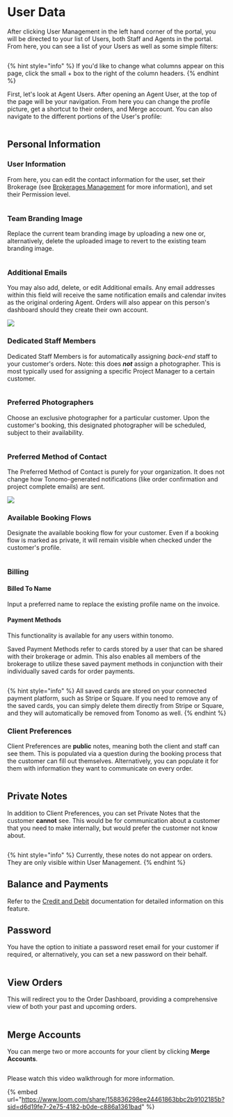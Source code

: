# User Data

After clicking User Management in the left hand corner of the portal, you will be directed to your list of Users, both Staff and Agents in the portal. From here, you can see a list of your Users as well as some simple filters:

<figure><img src="../.gitbook/assets/user-management1.png" alt=""><figcaption></figcaption></figure>

{% hint style="info" %}
If you'd like to change what columns appear on this page, click the small + box to the right of the column headers.
{% endhint %}

First, let's look at Agent Users. After opening an Agent User, at the top of the page will be your navigation. From here you can change the profile picture, get a shortcut to their orders, and Merge account. You can also navigate to the different portions of the User's profile:

<figure><img src="../.gitbook/assets/user-management2 (1).png" alt=""><figcaption></figcaption></figure>

## Personal Information

### User Information

From here, you can edit the contact information for the user, set their Brokerage (see [Brokerages Management](brokerages-management.md) for more information), and set their Permission level.

<figure><img src="../.gitbook/assets/user-management3 (1).png" alt=""><figcaption></figcaption></figure>

### Team Branding Image

Replace the current team branding image by uploading a new one or, alternatively, delete the uploaded image to revert to the existing team branding image.

<figure><img src="../.gitbook/assets/user-management4.png" alt=""><figcaption></figcaption></figure>

### Additional Emails

You may also add, delete, or edit Additional emails. Any email addresses within this field will receive the same notification emails and calendar invites as the original ordering Agent. Orders will also appear on this person's dashboard should they create their own account.

![](<../.gitbook/assets/image (131).png>)

### Dedicated Staff Members

Dedicated Staff Members is for automatically assigning _back-end_ staff to your customer's orders. Note: this does _**not**_ assign a photographer. This is most typically used for assigning a specific Project Manager to a certain customer.

<figure><img src="../.gitbook/assets/user-management5.png" alt=""><figcaption></figcaption></figure>

### Preferred Photographers

Choose an exclusive photographer for a particular customer. Upon the customer's booking, this designated photographer will be scheduled, subject to their availability.

<figure><img src="../.gitbook/assets/user-management6.png" alt=""><figcaption></figcaption></figure>

### Preferred Method of Contact

The Preferred Method of Contact is purely for your organization. It does not change how Tonomo-generated notifications (like order confirmation and project complete emails) are sent.

![](<../.gitbook/assets/image (18) (1).png>)

### Available Booking Flows

Designate the available booking flow for your customer. Even if a booking flow is marked as private, it will remain visible when checked under the customer's profile.

<figure><img src="../.gitbook/assets/user-management7.png" alt=""><figcaption></figcaption></figure>

### Billing

#### Billed To Name

Input a preferred name to replace the existing profile name on the invoice.

#### Payment Methods

This functionality is available for any users within tonomo.

Saved Payment Methods refer to cards stored by a user that can be shared with their brokerage or admin. This also enables all members of the brokerage to utilize these saved payment methods in conjunction with their individually saved cards for order payments.

<figure><img src="../.gitbook/assets/billing.png" alt=""><figcaption></figcaption></figure>

{% hint style="info" %}
All saved cards are stored on your connected payment platform, such as Stripe or Square. If you need to remove any of the saved cards, you can simply delete them directly from Stripe or Square, and they will automatically be removed from Tonomo as well.
{% endhint %}

### Client Preferences

Client Preferences are **public** notes, meaning both the client and staff can see them. This is populated via a question during the booking process that the customer can fill out themselves. Alternatively, you can populate it for them with information they want to communicate on every order.

<figure><img src="../.gitbook/assets/user-management8.png" alt=""><figcaption></figcaption></figure>

## Private Notes

In addition to Client Preferences, you can set Private Notes that the customer **cannot** see. This would be for communication about a customer that you need to make internally, but would prefer the customer not know about.



<figure><img src="../.gitbook/assets/user-management9.png" alt=""><figcaption></figcaption></figure>

{% hint style="info" %}
Currently, these notes do not appear on orders. They are only visible within User Management.
{% endhint %}

## Balance and Payments

Refer to the [Credit and Debit](credit-and-debit.md) documentation for detailed information on this feature.

## Password

You have the option to initiate a password reset email for your customer if required, or alternatively, you can set a new password on their behalf.

<figure><img src="../.gitbook/assets/user-management10.png" alt=""><figcaption></figcaption></figure>

## View Orders

This will redirect you to the Order Dashboard, providing a comprehensive view of both your past and upcoming orders.

<figure><img src="../.gitbook/assets/user-management11 (1).png" alt=""><figcaption></figcaption></figure>

## Merge Accounts

You can merge two or more accounts for your client by clicking **Merge Accounts**.

<figure><img src="../.gitbook/assets/user-management12.png" alt=""><figcaption></figcaption></figure>

Please watch this video walkthrough for more information.

{% embed url="https://www.loom.com/share/158836298ee24461863bbc2b9102185b?sid=d6d19fe7-2e75-4182-b0de-c886a1361bad" %}
